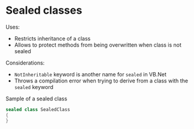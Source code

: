 # Sealed classes

Uses:
- Restricts inheritance of a class
- Allows to protect methods from being overwritten when class is not sealed

Considerations:
- `NotInheritable` keyword is another name for `sealed` in VB.Net
- Throws a compilation error when trying to derive from a class with the `sealed` keyword

Sample of a sealed class
```c#
sealed class SealedClass
{
}
```
